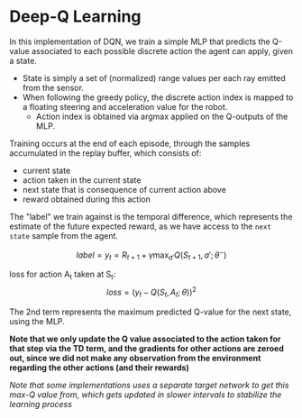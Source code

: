 # Deep-Q Learning

In this implementation of DQN, we train a simple MLP that predicts the Q-value associated to each possible discrete action the agent can apply, given a state.

- State is simply a set of (normalized) range values per each ray emitted from the sensor.
- When following the greedy policy, the discrete action index is mapped to a floating steering and acceleration value for the robot.
    - Action index is obtained via argmax applied on the Q-outputs of the MLP.

Training occurs at the end of each episode, through the samples accumulated in the replay buffer, which consists of:
- current state
- action taken in the current state
- next state that is consequence of current action above
- reward obtained during this action

The "label" we train against is the temporal difference, which represents the estimate of the future expected reward, as we have access to the `next state` sample from the agent.

$$
label = y_t = R_{t+1} + \gamma \max_{a'} Q(S_{t+1}, a'; \theta^-)
$$

loss for action A<sub>t</sub> taken at S<sub>t</sub>: 
$$
loss = (y_t - Q(S_t,A_t;\theta))^2
$$

The 2nd term represents the maximum predicted Q-value for the next state, using the MLP.

**Note that we only update the Q value associated to the action taken for that step via the TD term, and the gradients for other actions are zeroed out, since we did not make any observation from the environment regarding the other actions (and their rewards)**

*Note that some implementations uses a separate target network to get this max-Q value from, which gets updated in slower intervals to stabilize the learning process*
